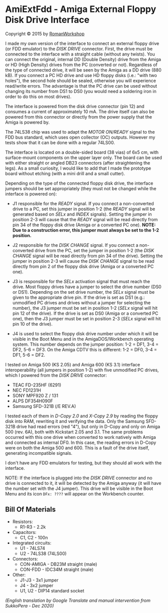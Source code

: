 # AmiExtFdd - Amiga External Floppy Disk Drive Interface

Copyright &copy; 2015 by [RomanWorkshop](http://romanworkshop.blutu.pl)

I made my own version of the interface to connect an external floppy drive (or FDD emulator) to the *DISK DRIVE* connector. First, the drive must be connected to the interface with a straight cable (without any twists). You can connect the original, internal DD (Double Density) drive from the Amiga or HD (High Density) drives from the PC (converted or not). Regardless of the type of connected drive, it will be seen by the Amiga as a DD drive (880 kB). If you connect a PC HD drive and use HD floppy disks (i.e.: "with two holes"), the second hole should be sealed, otherwise you will experience read/write errors. The advantage is that the PC drive can be used without changing its number from DS1 to DS0 (you would need a soldering iron in order to do this on most drives).

The interface is powered from the disk drive connector (pin 12) and consumes a current of approximately 10 mA. The drive itself can also be powered from this connector or directly from the power supply that the Amiga is powered by.

The 74LS38 chip was used to adapt the *MOTOR ON/READY* signal to the FDD bus standard, which uses open collector (OC) outputs. However my tests show that it can be done with a regular 74LS00.

The interface is located on a double-sided board (38 vias) of 6x5 cm, with surface-mount components on the upper layer only. The board can be used with either straight or angled DB23 connectors (after straightening the legs). As a small curiosity, I would like to add that I made the prototype board without etching (with a mini drill and a small cutter).

Depending on the type of the connected floppy disk drive, the interface jumpers should be set appropriately (they must not be changed while the interface is powered on):
- J1 responsible for the *READY* signal. If you connect a non-converted drive to a PC, set this jumper in position 1-2 (the *READY* signal will be generated based on *SELx* and *INDEX* signals). Setting the jumper in position 2-3 will cause that the *READY* signal will be read directly from pin 34 of the floppy disk drive (Amiga or a converted PC one). **NOTE: Due to a construction error, this jumper must always be set to the 1-2 position.**

- J2 responsible for the *DISK CHANGE* signal. If you connect a non-converted drive from the PC, set the jumper in position 1-2 (the *DISK CHANGE* signal will be read directly from pin 34 of the drive). Setting the jumper in position 2-3 will cause the *DISK CHANGE* signal to be read directly from pin 2 of the floppy disk drive (Amiga or a converted PC one).

- J3 is responsible for the *SELx* activation signal that must reach the drive. Most floppy drives have a jumper to select the drive number (DS0 or DS1). Depending on the set drive number, the *SELx* signal must be given to the appropriate drive pin. If the drive is set as DS1 (e.g.: unmodified PC drives and drives without a jumper for selecting the number), the J3 jumper must be set in position 1-2 (*SELx* signal will hit pin 12 of the drive). If the drive is set as DS0 (Amiga or a converted PC one), then the J3 jumper must be set in position 2-3 (*SELx* signal will hit pin 10 of the drive).

- J4 is used to select the floppy disk drive number under which it will be visible in the Boot Menu and in the AmigaDOS/Workbench operating system. This number depends on the jumper position: 1-2 = DF1, 3-4 = DF2, 5-6 = DF3. On the Amiga CDTV this is different: 1-2 = DF0, 3-4 = DF1, 5-6 = DF2.

I tested on Amiga 500 (KS 2.05) and Amiga 600 (KS 3.1) interface interoperability (all jumpers in position 1-2) with five unmodified PC drives, which I powered from the *DISK DRIVE* connector:
- TEAC FD-235HF (6291)
- NEC FD1231H
- SONY MPF920 Z / 131
- ALPS DF354H090F
- Samsung SFD-321B (/E REV.A)

I tested each of them in *D-Copy 2.0* and *X-Copy 2.9* by reading the floppy disk into RAM, rewriting it and verifying the data. Only the Samsung SFD-321B drive had read errors (red "4"), but only in D-Copy and only on Amiga 500 (rev. 6A), both with Kickstart 2.05 and 3.1. The same problems occurred with this one drive when converted to work natively with Amiga and connected as internal DF0. In this case, the reading errors in D-Copy were on both the Amiga 500 and 600. This is a fault of the drive itself, generating incompatible signals.

I don't have any FDD emulators for testing, but they should all work with the interface.

NOTE: If the interface is plugged into the *DISK DRIVE* connector and no drive is connected to it, it will be detected by the Amiga anyway (it will have the number set with the J4 jumper). This drive will be visible in the Boot Menu and its icon `DFx: ????` will appear on the Workbench counter.

## Bill Of Materials
- Resistors:
  - R1-R3 - 2.2k
- Capacitors:
  - C1, C2 - 100n
- Integrated circuits:
  - U1 - 74LS74
  - U2 - 74LS38 (74LS00)
- Connectors:
  - CON-AMIGA - DB23M straight (male)
  - CON-FDD - IDC34M straight (male)
- Other:
  - J1-J3 - 3x1 jumper
  - J4 - 3x2 jumper
  - U1, U2 - DIP14 standard socket

*(English translation by Google Translate and manual intervention from SukkoPera - Dec 2020)*
